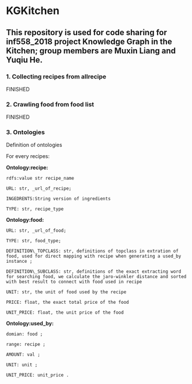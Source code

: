 # KGKitchen

## This repository is used for code sharing for inf558_2018 project Knowledge Graph in the Kitchen; group members are Muxin Liang and Yuqiu He.

### 1. Collecting recipes from allrecipe
FINISHED

### 2. Crawling food from food list
FINISHED

### 3. Ontologies
Definition of ontologies


For every recipes:

**Ontology:recipe:**
  
    rdfs:value str recipe_name

    URL: str, _url_of_recipe;
  
    INGEDRENTS:String version of ingredients
  
    TYPE: str, recipe_type
  
 
**Ontology:food:**

    URL: str, _url_of_food;
  
    TYPE: str, food_type;
  
    DEFINITION\_TOPCLASS: str, definitions of topclass in extration of food, used for direct mapping with recipe when generating a used_by instance ;
  
    DEFINITION\_SUBCLASS: str, definitions of the exact extracting word for searching food, we calculate the jaro-winkler distance and sorted with best result to connect with food used in recipe
  
    UNIT: str, the unit of food used by the recipe
  
    PRICE: float, the exact total price of the food
  
    UNIT_PRICE: float, the unit price of the food
  
 
**Ontology:used_by:**

    domian: food ;
  
    range: recipe ;
  
    AMOUNT: val ;
  
    UNIT: unit ;
    
    UNIT_PRICE: unit_price .
